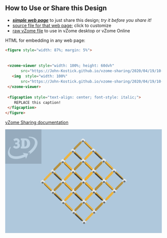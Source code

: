 
## How to Use or Share this Design

 - [***simple web page***](<https://John-Kostick.github.io/vzome-sharing/2020/04/19/10-17-36-Double-Diamond-Lattice/>) to just share this design; *try it before you share it!*
 - [source file for that web page](<https://github.com/John-Kostick/vzome-sharing/edit/main/2020/04/19/10-17-36-Double-Diamond-Lattice/index.md>); click to customize
 - [raw vZome file](<https://raw.githubusercontent.com/John-Kostick/vzome-sharing/main/2020/04/19/10-17-36-Double-Diamond-Lattice/Double-Diamond-Lattice.vZome>) to use in vZome desktop or vZome Online
 
 HTML for embedding in any web page:
 ```html
<figure style="width: 87%; margin: 5%">
  
  
  <vzome-viewer style="width: 100%; height: 60dvh" 
        src="https://John-Kostick.github.io/vzome-sharing/2020/04/19/10-17-36-Double-Diamond-Lattice/Double-Diamond-Lattice.vZome" >
    <img  style="width: 100%"
        src="https://John-Kostick.github.io/vzome-sharing/2020/04/19/10-17-36-Double-Diamond-Lattice/Double-Diamond-Lattice.png" >
  </vzome-viewer>

  <figcaption style="text-align: center; font-style: italic;">
     REPLACE this caption!
  </figcaption>
</figure>

 ```

[vZome Sharing documentation](https://vzome.github.io/vzome/sharing.html#how-it-works)

![Image](<Double-Diamond-Lattice.png>)

